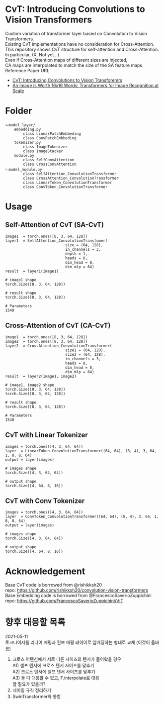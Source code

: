# CvT: Introducing Convolutions to Vision Transformers
Custom variation of transformer layer based on Convolution to Vision Transformers.  
Existing CvT implementations have no consideration for Cross-Attention.  
This repository shows CvT structure for self-attention and Cross-Attention.
In particular, (X, Not yet...)  
Even if Cross-Attention maps of different sizes are injected,  
CA maps are interpolated to match the size of the SA feature maps.  
Reference Paper URL  
- [CvT: Introducing Convolutions to Vision Transforemrs](https://arxiv.org/abs/2103.15808)  
- [An Image is Worth 16x16 Words: Transformers for Image Recognition at Scale](https://arxiv.org/abs/2010.11929)  
  
# Folder 
```
ㄴmodel_layer/
    embedding.py
        class LinearPatchEmbbeding
        class ConvPatchEmbbeding
    tokenizer.py
        class ImageTokenizer
        class ImageStacker
    module.py
        class SelfConvAttention
        class CrossConvAttention
ㄴmodel_module.py  
        class SelfAttention_ConvolutionTransformer  
        class CrossAttention_ConvolutionTransformer  
        class LinearToken_ConvolutionTransformer  
        class ConvToken_ConvolutionTransformer  
``` 
# Usage
## Self-Attention of CvT (SA-CvT)  
```
image1  = torch.ones([8, 3, 64, 128])
layer1  = SelfAttention_ConvolutionTransfomer(
                           size = (64, 128),
                           in_channels = 3,  
                           depth = 1, 
                           heads = 8, 
                           dim_head = 8, 
                           dim_mlp = 64) 
result  = layer1(image1)

# image1 shape
torch.Size([8, 3, 64, 128])

# result shape
torch.Size([8, 3, 64, 128])

# Parameters
1540
```
  
## Cross-Attention of CvT (CA-CvT)  
```
image1  = torch.ones([8, 3, 64, 128])
image2  = torch.ones([8, 3, 64, 128])
layer2  = CrossAttention_ConvolutionTransformer(
                           size1 = (64, 128),
                           size2 = (64, 128), 
                           in_channels = 3,
                           heads = 8,
                           dim_head = 8, 
                           dim_mlp = 64)
result  = layer2(image1, image2)

# image1, image2 shape
torch.Size([8, 3, 64, 128])
torch.Size([8, 3, 64, 128])

# result shape
torch.Size([8, 3, 64, 128])

# Parameters
1540
```
  
## CvT with Linear Tokenizer  
```
images = torch.ones([4, 3, 64, 64])
layer  = LinearToken_ConvolutionTransformer((64, 64), (8, 4), 3, 64, 1, 8, 8, 64)
output = layer(images)

# images shape
torch.Size([4, 3, 64, 64])

# output shape
torch.Size([4, 64, 8, 16])
```
  
## CvT with Conv Tokenizer  
```
images = torch.ones([4, 3, 64, 64])
layer  = ConvToken_ConvolutionTransformer((64, 64), (8, 4), 3, 64, 1, 8, 8, 64)
output = layer(images)

# images shape
torch.Size([4, 3, 64, 64])

# output shape
torch.Size([4, 64, 8, 16])
```
  
# Acknowledgement  
Base CvT code is borrowed from @rishikksh20  
repo: https://github.com/rishikksh20/convolution-vision-transformers  
Base Embedding code is borrowed from @FrancescoSaverioZuppichini  
repo: https://github.com/FrancescoSaverioZuppichini/ViT  
  
# 향후 대응할 목록  
2021-05-11  
토크나이저를 리니어 매핑과 컨보 매핑 레이어로 임베딩하는 형태로 교체 (이것이 올바름)  
1. 크로스 어텐션에서 서로 다른 사이즈의 텐서가 들어왔을 경우  
    A1) 셀프 텐서에 크로스 텐서 사이즈를 맞추기  
    A2) 크로스 텐서에 셀프 텐서 사이즈를 맞추기  
    A3) 둘 다 대응할 수 있고, F.interpolate로 대응  
    할 필요가 있을까?  
2. 네이밍 규칙 정리하기  
3. SwinTransformer와 통합  
